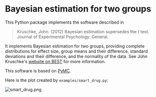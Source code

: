 # Bayesian estimation for two groups

This Python package implements the software described in

> Kruschke, John. (2012) Bayesian estimation supersedes the t
> test. Journal of Experimental Psychology: General.

It implements Bayesian estimation for two groups, providing complete
distributions for effect size, group means and their difference,
standard deviations and their difference, and the normality of the
data. See John Kruschke's [website on
BEST](http://www.indiana.edu/~kruschke/BEST/) for more information.

This software is based on [PyMC](https://github.com/pymc-devs/pymc).

Here is the plot created by `examples/smart_drug.py`:

![smart_drug.png](http://strawlab.org/assets/smart_drug.png)
